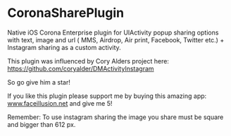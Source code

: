 # CoronaSharePlugin
Native iOS Corona Enterprise plugin for UIActivity popup sharing options with text, image and url ( MMS, Airdrop, Air print, Facebook, Twitter etc.) + Instagram sharing as a custom activity.

This plugin was influenced by Cory Alders project here:
https://github.com/coryalder/DMActivityInstagram

So go give him a star!

If you like this plugin please support me by buying this amazing app: www.faceillusion.net and give me 5!

Remember: To use instagram sharing the image you share must be square and bigger than 612 px.











